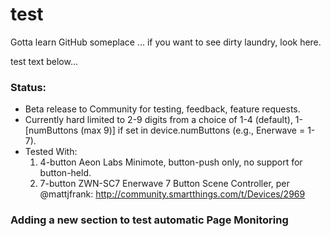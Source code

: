 # test

Gotta learn GitHub someplace ... if you want to see dirty laundry, look here.

test text below...

### Status:
- Beta release to Community for testing, feedback, feature requests.
- Currently hard limited to 2-9 digits from a choice of 1-4 (default),
    1-[numButtons (max 9)] if set in device.numButtons (e.g., Enerwave = 1-7).
- Tested With:
    1. 4-button Aeon Labs Minimote, button-push only, no support for button-held.
    2. 7-button ZWN-SC7 Enerwave 7 Button Scene Controller, per @mattjfrank:
        <http://community.smartthings.com/t/Devices/2969>

### Adding a new section to test automatic Page Monitoring

